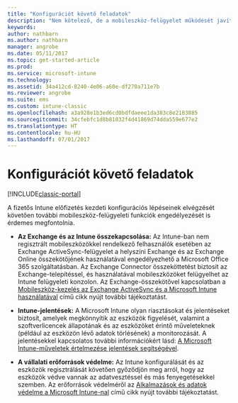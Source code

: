 ```yaml
---
title: "Konfigurációt követő feladatok"
description: "Nem kötelező, de a mobileszköz-felügyelet működését javító konfigurációs feladatok elvégzése"
keywords: 
author: nathbarn
ms.author: nathbarn
manager: angrobe
ms.date: 05/11/2017
ms.topic: get-started-article
ms.prod: 
ms.service: microsoft-intune
ms.technology: 
ms.assetid: 34a412cd-8240-4e06-a60e-df270a711e7b
ms.reviewer: angrobe
ms.suite: ems
ms.custom: intune-classic
ms.openlocfilehash: a3a928e1b3ed6cd0bdfdaeee1da383c8e2183885
ms.sourcegitcommit: 34cfebfc1d8b81032f4d41869d74dda559e677e2
ms.translationtype: HT
ms.contentlocale: hu-HU
ms.lasthandoff: 07/01/2017
---
```

# <a name="post-configuration-tasks"></a>Konfigurációt követő feladatok

[!INCLUDE[classic-portal](../includes/classic-portal.md)]

A fizetős Intune előfizetés kezdeti konfigurációs lépéseinek elvégzését követően további mobileszköz-felügyeleti funkciók engedélyezését is érdemes megfontolnia.

-   **Az Exchange és az Intune összekapcsolása:** Az Intune-ban nem regisztrált mobileszközökkel rendelkező felhasználók esetében az Exchange ActiveSync-felügyelet a helyszíni Exchange és az Exchange Online összekötőjének használatával engedélyezhető a Microsoft Office 365 szolgáltatásban. Az Exchange Connector összeköttetést biztosít az Exchange-telepítéssel, és használatával mobileszközöket felügyelhet az Intune felügyeleti konzolon. Az Exchange-összekötővel kapcsolatban a [Mobileszköz-kezelés az Exchange ActiveSync és a Microsoft Intune használatával](/intune-classic/deploy-use/mobile-device-management-with-exchange-activesync-and-microsoft-intune) című cikk nyújt további tájékoztatást.

-   **Intune-jelentések:** A Microsoft Intune olyan riasztásokat és jelentéseket biztosít, amelyek megkönnyítik az eszközök figyelését, valamint a szoftverlicencek állapotának és az eszközöket érintő műveleteknek (például az eszközön lévő adatok törlésének) a monitorozását.  A jelentésekkel kapcsolatos további információkért lásd: [A Microsoft Intune-műveletek értelmezése jelentések segítségével](/intune-classic/deploy-use/understand-microsoft-intune-operations-by-using-reports).

-   **A vállalati erőforrások védelme:** Az Intune konfigurálását és az eszközök regisztrálását követően győződjön meg arról, hogy az eszközök védve vannak az adatvesztéssel és más fenyegetésekkel szemben. Az erőforrások védelméről az [Alkalmazások és adatok védelme a Microsoft Intune-nal](/intune-classic/deploy-use/protect-apps-and-data-with-microsoft-intune) című cikk nyújt további tájékoztatást.
